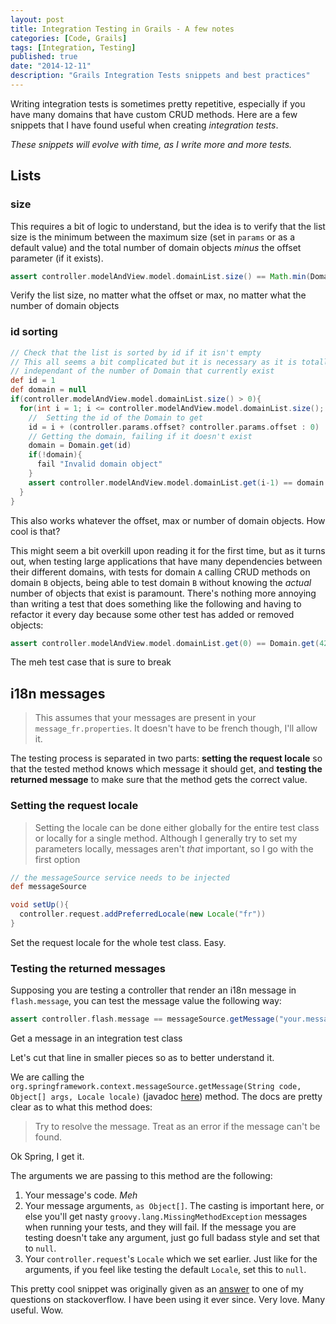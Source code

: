 ```yaml
---
layout: post
title: Integration Testing in Grails - A few notes
categories: [Code, Grails]
tags: [Integration, Testing]
published: true
date: "2014-12-11"
description: "Grails Integration Tests snippets and best practices"
---
```


<p class="message">Writing integration tests is sometimes pretty repetitive, especially if you have many domains that have custom CRUD methods. Here are a few snippets that I have found useful when creating <em>integration tests</em>.</p>

*These snippets will evolve with time, as I write more and more tests.*

## Lists

### size

This requires a bit of logic to understand, but the idea is to verify that the list size is the minimum between the maximum size (set in `params` or as a default value) and the total number of domain objects *minus* the offset parameter (if it exists).

```` groovy
assert controller.modelAndView.model.domainList.size() == Math.min(Domain.count() - (controller.params.offset? controller.params.offset : 0), controller.params.max? controller.params.max : 10)
````
<p class="description">Verify the list size, no matter what the offset or max, no matter what the number of domain objects</p>

### id sorting

```` groovy
// Check that the list is sorted by id if it isn't empty
// This all seems a bit complicated but it is necessary as it is totally
// independant of the number of Domain that currently exist
def id = 1
def domain = null
if(controller.modelAndView.model.domainList.size() > 0){
  for(int i = 1; i <= controller.modelAndView.model.domainList.size(); i++){
    //  Setting the id of the Domain to get
    id = i + (controller.params.offset? controller.params.offset : 0)
    // Getting the domain, failing if it doesn't exist
    domain = Domain.get(id)
    if(!domain){
      fail "Invalid domain object"
    }
    assert controller.modelAndView.model.domainList.get(i-1) == domain
  }
}
````
<p class="description">This also works whatever the offset, max or number of domain objects. How cool is that?</p>

This might seem a bit overkill upon reading it for the first time, but as it turns out, when testing large applications that have many dependencies between their different domains, with tests for domain `A` calling CRUD methods on domain `B` objects, being able to test domain `B` without knowing the *actual* number of objects that exist is paramount. There's nothing more annoying than writing a test that does something like the following and having to refactor it every day because some other test has added or removed objects:

````groovy
assert controller.modelAndView.model.domainList.get(0) == Domain.get(42)
````
<p class="description">The meh test case that is sure to break</p>

## i18n messages

>This assumes that your messages are present in your `message_fr.properties`. It doesn't have to be french though, I'll allow it.

The testing process is separated in two parts: **setting the request locale** so that the tested method knows which message it should get, and **testing the returned message** to make sure that the method gets the correct value.

### Setting the request locale

>Setting the locale can be done either globally for the entire test class or locally for a single method. Although I generally try to set my parameters locally, messages aren't *that* important, so I go with the first option

```` groovy
// the messageSource service needs to be injected
def messageSource

void setUp(){
  controller.request.addPreferredLocale(new Locale("fr"))
}
````
<p class="description">Set the request locale for the whole test class. Easy.</p>

### Testing the returned messages

Supposing you are testing a controller that render an i18n message in `flash.message`, you can test the message value the following way:

```` groovy
assert controller.flash.message == messageSource.getMessage("your.message.label", [your, message, args] as Object[], controller.request.getLocale())
````
<p class="description">Get a message in an integration test class</p>

Let's cut that line in smaller pieces so as to better understand it.

We are calling the `org.springframework.context.messageSource.getMessage(String code, Object[] args, Locale locale)` (javadoc [here](http://docs.spring.io/spring/docs/current/javadoc-api/org/springframework/context/MessageSource.html#getMessage-java.lang.String-java.lang.Object:A-java.util.Locale-)) method. The docs are pretty clear as to what this method does:

> Try to resolve the message. Treat as an error if the message can't be found.

<p class="description">Ok Spring, I get it.</p>

The arguments we are passing to this method are the following:

  1. Your message's code. *Meh*
  2. Your message arguments, `as Object[]`. The casting is important here, or else you'll get nasty `groovy.lang.MissingMethodException` messages when running your tests, and they will fail. If the message you are testing doesn't take any argument, just go full badass style and set that to `null`.
  3. Your `controller.request`'s `Locale` which we set earlier. Just like for the arguments, if you feel like testing the default `Locale`, set this to `null`.

This pretty cool snippet was originally given as an [answer](http://stackoverflow.com/a/27190531/3465375) to one of my questions on stackoverflow. I have been using it ever since. Very love. Many useful. Wow. 